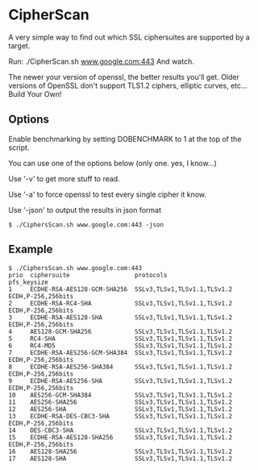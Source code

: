 CipherScan
==========
A very simple way to find out which SSL ciphersuites are supported by a target.

Run: ./CipherScan.sh www.google.com:443
And watch.

The newer your version of openssl, the better results you'll get. Older versions
of OpenSSL don't support TLS1.2 ciphers, elliptic curves, etc... Build Your Own!

Options
-------
Enable benchmarking by setting DOBENCHMARK to 1 at the top of the script.

You can use one of the options below (only one. yes, I know...)

Use '-v' to get more stuff to read.

Use '-a' to force openssl to test every single cipher it know.

Use '-json' to output the results in json format
```
$ ./CiphersScan.sh www.google.com:443 -json
```

Example
-------

```
$ ./CiphersScan.sh www.google.com:443
prio  ciphersuite                  protocols                    pfs_keysize
1     ECDHE-RSA-AES128-GCM-SHA256  SSLv3,TLSv1,TLSv1.1,TLSv1.2  ECDH,P-256,256bits
2     ECDHE-RSA-RC4-SHA            SSLv3,TLSv1,TLSv1.1,TLSv1.2  ECDH,P-256,256bits
3     ECDHE-RSA-AES128-SHA         SSLv3,TLSv1,TLSv1.1,TLSv1.2  ECDH,P-256,256bits
4     AES128-GCM-SHA256            SSLv3,TLSv1,TLSv1.1,TLSv1.2
5     RC4-SHA                      SSLv3,TLSv1,TLSv1.1,TLSv1.2
6     RC4-MD5                      SSLv3,TLSv1,TLSv1.1,TLSv1.2
7     ECDHE-RSA-AES256-GCM-SHA384  SSLv3,TLSv1,TLSv1.1,TLSv1.2  ECDH,P-256,256bits
8     ECDHE-RSA-AES256-SHA384      SSLv3,TLSv1,TLSv1.1,TLSv1.2  ECDH,P-256,256bits
9     ECDHE-RSA-AES256-SHA         SSLv3,TLSv1,TLSv1.1,TLSv1.2  ECDH,P-256,256bits
10    AES256-GCM-SHA384            SSLv3,TLSv1,TLSv1.1,TLSv1.2
11    AES256-SHA256                SSLv3,TLSv1,TLSv1.1,TLSv1.2
12    AES256-SHA                   SSLv3,TLSv1,TLSv1.1,TLSv1.2
13    ECDHE-RSA-DES-CBC3-SHA       SSLv3,TLSv1,TLSv1.1,TLSv1.2  ECDH,P-256,256bits
14    DES-CBC3-SHA                 SSLv3,TLSv1,TLSv1.1,TLSv1.2
15    ECDHE-RSA-AES128-SHA256      SSLv3,TLSv1,TLSv1.1,TLSv1.2  ECDH,P-256,256bits
16    AES128-SHA256                SSLv3,TLSv1,TLSv1.1,TLSv1.2
17    AES128-SHA                   SSLv3,TLSv1,TLSv1.1,TLSv1.2
```
